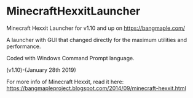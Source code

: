 # MinecraftHexxitLauncher
Minecraft Hexxit Launcher for v1.10 and up on https://bangmaple.com/

A launcher with GUI that changed directly for the maximum utilities and performance.

Coded with Windows Command Prompt language.

(v1.10)-(January 28th 2019)

For more info of Minecraft Hexxit, read it here: https://bangmapleproject.blogspot.com/2014/09/minecraft-hexxit.html
